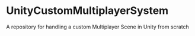 # UnityCustomMultiplayerSystem
A repository for handling a custom Multiplayer Scene in Unity from scratch
